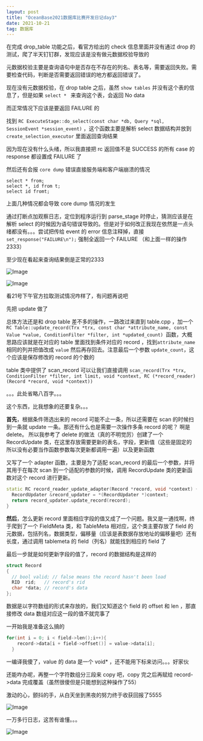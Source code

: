 ```yaml
---
layout: post
title: "OceanBase2021数据库比赛开发日记day3"
date: 2021-10-21
tag: 数据库
---   
```


在完成 drop_table 功能之后，看官方给出的 check 信息里面并没有通过 drop 的测试，爬了半天钉钉群，发现应该是没有做元数据校验导致的

元数据校验主要是查询语句中是否存在不存在的列名、表名等，需要返回失败。需要检查代码，判断是否需要返回错误的地方都返回错误了。

现在没有元数据校验，在 drop table 之后，虽然 `show tables` 并没有这个表的信息了，但是如果 `select * ` 来查询这个表，会返回 No data

而正常情况下应该是要返回 FAILURE 的

找到 `RC ExecuteStage::do_select(const char *db, Query *sql, SessionEvent *session_event)` ，这个函数主要是解析 select 数据结构并放到 `create_selection_executor` 里面返回查询结果

因为现在没有什么头绪，所以我直接把 rc 返回值不是 SUCCESS 的所有 case 的 response 都设置成 FAILURE 了

然后还有会报 `core dump` 错误直接服务端和客户端崩溃的情况

```
select * from;
select *, id from t;
select id fromt;
```
上面几种情况都会导致 core dump 情况的发生

通过打断点加观察日志，定位到程序运行到 parse_stage 时停止，猜测应该是在解析 select 的时候因为语句错误导致的。但是对于如何改正我现在依然是一点头绪都没有。。。尝试把传给 event 的 error 信息注释掉，直接`set_response("FAILURE\n");` 强制全返回一个 FAILURE （和上面一样的操作2333）


至少现在看起来查询结果倒是正常的2333

![Image](https://pic4.zhimg.com/80/v2-5fca054f3ea969b589031ba3f0b998d3.png)

![Image](https://pic4.zhimg.com/80/v2-747ee2f37bcf4f7372b6812dfdc16579.png)

看21号下午官方拉取测试情况咋样了，有问题再说吧


先把 update 做了

总体方法还是和 drop table 差不多的操作，一路改过来直到 table.cpp ，加一个 `RC Table::update_record(Trx *trx, const char *attribute_name, const Value *value, ConditionFilter *filter, int *updated_count) `函数，大概思路应该就是在对应的 table 里面找到条件对应的 record ，找到`attribute_name`相同的列并把值改成 `value` 然后再存回去。注意最后一个参数 `update_count`，这个应该是保存修改的 record 的个数的

table 类中提供了 scan_record 可以让我们直接调用
`scan_record(Trx *trx, ConditionFilter *filter, int limit, void *context, RC (*record_reader)(Record *record, void *context))`

。。。此处省略八百字。。。

这个东西，比我想象的还要复杂。。。

**首先**，根据条件筛选出来的 record 可能不止一条，所以还需要在 scan 的时候扫到一条就 update 一条。那还有什么也是需要一次操作多条 record 的呢？ 啊是 delete。
所以我参考了 delete 的做法（真的不明觉厉）创建了一个 RecordUpdate 类，在这里存放需要更新的表名，字段，更新值（这些是固定的所以没有必要当作函数参数每次更新都调用一遍）以及更新函数

又写了一个 adapter 函数，主要是为了适配 scan_record 的最后一个参数，并将其用于在每次 scan 到一个适配的参数的时候，调用 RecordUpdate 类的更新函数对这个 record 进行更新。
```C++
static RC record_reader_update_adapter(Record *record, void *context) {
  RecordUpdater &record_updater = *(RecordUpdater *)context;
  return record_updater.update_record(record);
}
```

**然后**，怎么更新 record 里面相应字段的值又成了一个问题。我又是一通找啊，终于爬到了一个 FieldMeta 类，和 TableMeta 相对应，这个类主要存放了 field 的元数据，包括列名，数据类型，偏移量（应该是表数据存放地址的偏移量吧）还有长度，通过调用 tablemeta 的 field（列名）就能找到相应的 field 了

最后一步就是如何更新字段的值了，record 的数据结构是这样的
```C++
struct Record 
{
  // bool valid; // false means the record hasn't been load
  RID  rid;   // record's rid
  char *data; // record's data
};
```

数据是以字符数组的形式来存放的，我们又知道这个 field 的 offset 和 len ，那直接修改 data 数组对应这一段的值不就完事了

一开始我是准备这么搞的
```C++
for(int i = 0; i < field->len();i++){
    record->data[i + field->offset()] = value->data[i];
  }
```
一编译我傻了，value 的 data 是一个 void* ，还不能用下标来访问。。。好家伙

还能咋办呢，再整一个字符数组分三段来 copy 吧，copy 完之后再赋给 record->data 完成覆盖（虽然很傻但是只能想到这种操作了55）


激动的心，颤抖的手，从白天坐到黑夜的努力终于收获回报了5555

![Image](https://pic4.zhimg.com/80/v2-91c29be04f76cd8d487aef9f6a63f451.png)

一万多行日志，这苦有谁懂。。。

![Image](https://pic4.zhimg.com/80/v2-786c0ef4df602d5749133b34789ed56e.png)